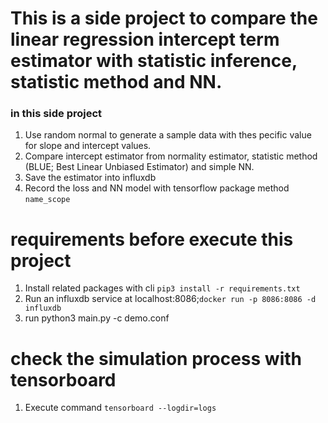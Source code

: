 # This is a side project to compare the linear regression intercept term estimator with statistic inference, statistic method and NN.
### in this side project
1. Use random normal to generate a sample data with thes pecific value for slope and intercept values.
2. Compare intercept estimator from normality estimator, statistic method (BLUE; Best Linear Unbiased Estimator) and simple NN.
3. Save the estimator into influxdb
4. Record the loss and NN model with tensorflow package method `name_scope`

# requirements before execute this project
1. Install related packages with cli `pip3 install -r requirements.txt`
2. Run an influxdb service at localhost:8086;`docker run -p 8086:8086 -d influxdb`
3. run python3 main.py -c demo.conf

# check the simulation process with tensorboard
1. Execute command `tensorboard --logdir=logs`
